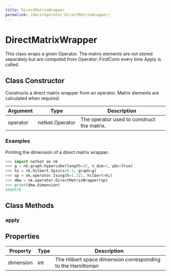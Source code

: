 ```yaml
---
title: DirectMatrixWrapper
permalink: /docs/operator_DirectMatrixWrapper/
---
```

# DirectMatrixWrapper
This class wraps a given Operator. The
 matrix elements are not stored separately but are computed from
 Operator::FindConn every time Apply is called.

## Class Constructor
Constructs a direct matrix wrapper from an operator. Matrix elements are
calculated when required.

|Argument|     Type      |               Description                |
|--------|---------------|------------------------------------------|
|operator|netket.Operator|The operator used to construct the matrix.|


### Examples
Printing the dimension of a direct matrix wrapper.

```python
>>> import netket as nk
>>> g = nk.graph.Hypercube(length=20, n_dim=1, pbc=True)
>>> hi = nk.hilbert.Spin(s=0.5, graph=g)
>>> op = nk.operator.Ising(h=1.321, hilbert=hi)
>>> dmw = nk.operator.DirectMatrixWrapper(op)
>>> print(dmw.dimension)
1048576

```




## Class Methods 
### apply
## Properties

|Property |Type|                         Description                         |
|---------|----|-------------------------------------------------------------|
|dimension|int | The Hilbert space dimension corresponding to the Hamiltonian|

